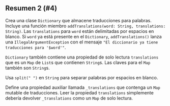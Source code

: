## Resumen 2 (#4)

Crea una clase `Dictionary` que almacene traducciones para palabras. Incluye una función miembro `addTranslations(word: String, translations: String)`. Las `translations` para `word` están delimitadas por espacios en blanco. Si `word` ya está presente en el `Dictionary`, `addTranslations()` lanza una `IllegalArgumentException` con el mensaje `"El diccionario ya tiene traducciones para '$word'"`.

`Dictionary` también contiene una propiedad de solo lectura `translations` que es un `Map` de `List`s que contienen `String`s. Las claves para el `Map` también son `String`s.

<div class="hint">

Usa `split(" ")` en `String` para separar palabras por espacios en blanco.

</div>

<div class="hint">

Define una propiedad auxiliar llamada `_translations` que contenga un `Map` mutable de traducciones. Leer la propiedad `translations` simplemente debería devolver `_translations` como un `Map` de solo lectura.

</div>